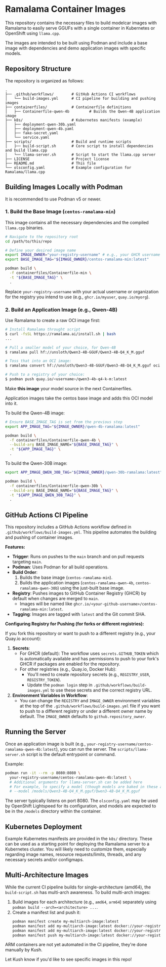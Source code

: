# Ramalama Container Images

This repository contains the necessary files to build modelcar images with Ramalama to easily serve GGUFs with a single container in Kubernetes or OpenShift using `llama.cpp`.

The images are intended to be built using Podman and include a base image with dependencies and demo application images with specific models.

## Repository Structure

The repository is organized as follows:

```
.
├── .github/workflows/        # GitHub Actions CI workflows
│   └── build-images.yml      # CI pipeline for building and pushing images
├── containerfiles/           # Containerfile definitions
│   ├── Containerfile-qwen-4b         # Builds the Qwen-4B application image
├── k8s/                      # Kubernetes manifests (example)
│   ├── deployment-qwen-30b.yaml
│   ├── deployment-qwen-4b.yaml
│   ├── fake-secret.yaml
│   └── service.yaml
├── scripts/                  # Build and runtime scripts
│   ├── build-script.sh       # Core script to install dependencies and build llama.cpp
│   └── llama-server.sh       # Script to start the llama.cpp server
├── LICENSE                   # Project license
├── README.md                 # This file
└── olsconfig.yaml            # Example configuration for Ramalama/llama.cpp
```

## Building Images Locally with Podman

It is recommended to use Podman v5 or newer.

### 1. Build the Base Image (`centos-ramalama-min`)

This image contains all the necessary dependencies and the compiled `llama.cpp` binaries.

```bash
# Navigate to the repository root
cd /path/to/this/repo

# Define your desired image name
export IMAGE_OWNER="your-registry-username" # e.g., your GHCR username like "myuser" or quay.io username
export BASE_IMAGE_TAG="${IMAGE_OWNER}/centos-ramalama-min:latest"

podman build \
  -f containerfiles/Containerfile-min \
  -t "${BASE_IMAGE_TAG}" \
  .
```
Replace `your-registry-username` with your actual username or organization for the registry you intend to use (e.g., `ghcr.io/myuser`, `quay.io/myorg`).

### 2. Build an Application Image (e.g., Qwen-4B)

Use Ramalama to create a raw OCI image first:
```bash
# Install Ramalama throught script
$ curl -fsSL https://ramalama.ai/install.sh | bash
...

# Pull a smaller model of your choice, for Qwen-4B
$ ramalama pull hf://unsloth/Qwen3-4B-GGUF/Qwen3-4B-Q4_K_M.gguf

# Toss that into an OCI image:
$ ramalama convert hf://unsloth/Qwen3-4B-GGUF/Qwen3-4B-Q4_K_M.gguf oci://quay.io/<username>/qwen3-4b-q4-k-m:latest

# Push to a registry of your choice:
$ podman push quay.io/<username>/qwen3-4b-q4-k-m:latest
```

Make **this image** your model source in the next Containerfiles.

Application images take the centos base image and adds this OCI model into it.

To build the Qwen-4B image:

```bash
# Ensure BASE_IMAGE_TAG is set from the previous step
export APP_IMAGE_TAG="${IMAGE_OWNER}/qwen-4b-ramalama:latest"

podman build \
  -f containerfiles/Containerfile-qwen-4b \
  --build-arg BASE_IMAGE_NAME="${BASE_IMAGE_TAG}" \
  -t "${APP_IMAGE_TAG}" \
  .
```

To build the Qwen-30B image:
```bash
export APP_IMAGE_QWEN_30B_TAG="${IMAGE_OWNER}/qwen-30b-ramalama:latest"

podman build \
  -f containerfiles/Containerfile-qwen-30b \
  --build-arg BASE_IMAGE_NAME="${BASE_IMAGE_TAG}" \
  -t "${APP_IMAGE_QWEN_30B_TAG}" \
  .
```

## GitHub Actions CI Pipeline

This repository includes a GitHub Actions workflow defined in `.github/workflows/build-images.yml`. This pipeline automates the building and pushing of container images.

**Features:**

*   **Trigger**: Runs on pushes to the `main` branch and on pull requests targeting `main`.
*   **Podman**: Uses Podman for all build operations.
*   **Build Order**:
    1.  Builds the base image (`centos-ramalama-min`).
    2.  Builds the application images (`centos-ramalama-qwen-4b`, `centos-ramalama-qwen-30b`) using the just-built base image.
*   **Registry**: Pushes images to GitHub Container Registry (GHCR) by default when changes are merged to `main`.
    *   Images will be named like `ghcr.io/<your-github-username>/centos-ramalama-min:latest`.
*   **Tagging**: Images are tagged with `latest` and the Git commit SHA.

**Configuring Registry for Pushing (for forks or different registries):**

If you fork this repository or want to push to a different registry (e.g., your Quay.io account):

1.  **Secrets**:
    *   For GHCR (default): The workflow uses `secrets.GITHUB_TOKEN` which is automatically available and has permissions to push to your fork's GHCR if packages are enabled for the repository.
    *   For other registries (e.g., Quay.io, Docker Hub):
        *   You'll need to create repository secrets (e.g., `REGISTRY_USER`, `REGISTRY_TOKEN`).
        *   Update the `podman login` step in `.github/workflows/build-images.yml` to use these secrets and the correct registry URL.
2.  **Environment Variables in Workflow**:
    *   You can change the `REGISTRY` and `IMAGE_OWNER` environment variables at the top of the `.github/workflows/build-images.yml` file if you want to push to a different registry or under a different owner name by default. The `IMAGE_OWNER` defaults to `github.repository_owner`.

## Running the Server

Once an application image is built (e.g., `your-registry-username/centos-ramalama-qwen-4b:latest`), you can run the server. The `scripts/llama-server.sh` script is the default entrypoint or command.

Example:
```bash
podman run -it --rm -p 8080:8080 \
  your-registry-username/centos-ramalama-qwen-4b:latest \
  # Additional arguments for llama-server.sh can be added here
  # For example, to specify a model (though models are baked in these app images):
  # --model /models/Qwen3-4B-Q4_K_M.gguf/Qwen3-4B-Q4_K_M.gguf
```
The server typically listens on port 8080. The `olsconfig.yaml` may be used by OpenShift Lightspeed for its configuration, and models are expected to be in the `/models` directory within the container.

## Kubernetes Deployment

Example Kubernetes manifests are provided in the `k8s/` directory. These can be used as a starting point for deploying the Ramalama server to a Kubernetes cluster. You will likely need to customize them, especially regarding image names, resource requests/limits, threads, and any necessary secrets and/or configmaps.

## Multi-Architecture Images

While the current CI pipeline builds for single-architecture (amd64), the `build-script.sh` has multi-arch awareness.
To build multi-arch images:
1. Build images for each architecture (e.g., `amd64`, `arm64`) separately using `podman build --arch=<architecture> ...`.
2. Create a manifest list and push it:
   ```bash
   podman manifest create my-multiarch-image:latest
   podman manifest add my-multiarch-image:latest docker://your-registry/image:amd64-tag
   podman manifest add my-multiarch-image:latest docker://your-registry/image:arm64-tag
   podman manifest push my-multiarch-image:latest docker://your-registry/my-multiarch-image:latest
   ```
ARM containers are not yet automated in the CI pipeline, they're done manually by Kush.

Let Kush know if you'd like to see specific images in this repo!
